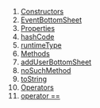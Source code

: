 1.  [Constructors](widgets_add_members_bottom_sheet/EventBottomSheet-class.html#constructors)
2.  [EventBottomSheet](widgets_add_members_bottom_sheet/EventBottomSheet/EventBottomSheet.html)
3.  [Properties](widgets_add_members_bottom_sheet/EventBottomSheet-class.html#instance-properties)
4.  [hashCode](https://api.flutter.dev/flutter/dart-core/Object/hashCode.html)
5.  [runtimeType](https://api.flutter.dev/flutter/dart-core/Object/runtimeType.html)
6.  [Methods](widgets_add_members_bottom_sheet/EventBottomSheet-class.html#instance-methods)
7.  [addUserBottomSheet](widgets_add_members_bottom_sheet/EventBottomSheet/addUserBottomSheet.html)
8.  [noSuchMethod](https://api.flutter.dev/flutter/dart-core/Object/noSuchMethod.html)
9.  [toString](https://api.flutter.dev/flutter/dart-core/Object/toString.html)
10. [Operators](widgets_add_members_bottom_sheet/EventBottomSheet-class.html#operators)
11. [operator
    ==](https://api.flutter.dev/flutter/dart-core/Object/operator_equals.html)
